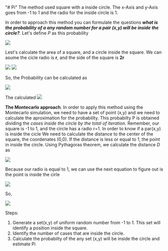 "# Pi" 
The method used square with a inside circle. The x-Axis and y-Axis goes from -1 to 1 and the radio for the inside circle is 1. 

In order to approach this method you can formulate the questions ***what is the probability of a any random number for a pair (x,y) will be inside the circle?***. Let's define *P* as this probability


<img src="https://render.githubusercontent.com/render/math?math=P = \frac{Possible Cases}{Total Cases}= \frac{Circle Area}{Square Area}">

Lest's calculate the area of a square, and a circle inside the square. We can asume the cicle radio is **r**, and the side of the square is **2r**


<img src="https://render.githubusercontent.com/render/math?math=SquareArea = \ (2*r)*(2*r) = 4*r^2">
<img src="https://render.githubusercontent.com/render/math?math=CicleArea = \Pi*r^2">


So, the Probability can be calculated as 

<img src="https://render.githubusercontent.com/render/math?math=P = \frac{4r^2}{\pi*r^2} = \frac{\pi}{4}">


The calculated
<img src="https://render.githubusercontent.com/render/math?math=\pi = 4* P">


**The Montecarlo approach**. In order to apply this method using the Montecarlo simulation, we need to have a set of point (x,y) and we need to calculate the aproximation for the probability. This probabilty P is obtained dividing the *cases inside the circle by the total of iteration*. Remember, our square is -1 to 1, and the circle has a radio r=1. In order to know if a par(x,y) is inside the cicle  We need to calculate the distance to the center of the square, the coordenates (0,0). If the distance is less or equal to 1, the point in inside the circle. Using Pythagoras theorem, we calculate the distance *D* as

<img src="https://render.githubusercontent.com/render/math?math=\Distance = \sqrt{x^2 %2B y^2}">

Because our radio is equal to 1, we can use the next equation to figure out is the point is inside the cirle

<img src="https://render.githubusercontent.com/render/math?math=\x^2 %2B y^2 <=1">

So,

<img src="https://render.githubusercontent.com/render/math?math=\CalcPi = 4* \frac{Possible Cases}{Total Cases}">

Steps:
1. Generate a set(x,y) of uniform random number from -1 to 1. This set will identify a position inside the square.
2. Identify the number of cases that are inside the circle.
3. Calculate the probabilty of the any set (x,y) will be inside the circle and estimate Pi
